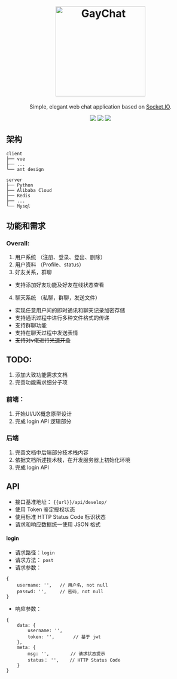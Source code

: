 <h1 align="center">
    <img src="https://i.jpg.dog/file/jpg-dog/de6d6ec5db96ba888b4638f2385c0f8c.png" alt="GayChat" width="240">
</h1>
<p align="center">
Simple, elegant web chat application based on <a href="https://socket.io/">Socket.IO</a>.

</p>
<p align="center">
  <a href="https://github.com/Vickko/GayChat/blob/master/LICENSE"><img src="https://img.shields.io/badge/license-WTFPL-brightgreen"></a>
  <a href="https://cn.vuejs.org/"><img src="https://img.shields.io/badge/vue-2.0%2B-blueviolet"></a>
  <a href="https://www.python.org/"><img src="https://img.shields.io/badge/python-3.6%2B-informational"></a>
</p>


## 架构

```
client
├── vue
├── ...
└── ant design

server
├── Python
├── Alibaba Cloud
├── Redis
├── ...
└── Mysql
```
## 功能和需求

### Overall:
1. 用户系统 （注册、登录、登出、删除）
2. 用户资料 （Profile、status）
3. 好友关系，群聊
 - 支持添加好友功能及好友在线状态查看
4. 聊天系统 （私聊，群聊，发送文件）
 - 实现任意用户间的即时通讯和聊天记录加密存储
 - 支持通讯过程中进行多种文件格式的传递
 - 支持群聊功能
 - 支持在聊天过程中发送表情
 - ~~支持对v佬进行光速开盒~~

## TODO:
1. 添加大致功能需求文档
2. 完善功能需求细分子项

### 前端：
1. 开始UI/UX概念原型设计
2. 完成 login API 逻辑部分

### 后端
1. 完善文档中后端部分技术栈内容
2. 依据文档所述技术栈，在开发服务器上初始化环境
3. 完成 login API

## API

* 接口基准地址： ```{{url}}/api/develop/```
* 使用 Token 鉴定授权状态
* 使用标准 HTTP Status Code 标识状态
* 请求和响应数据统一使用 JSON 格式

#### login

* 请求路径：```login```
* 请求方法： ```post```
* 请求参数：
```
{
    username: '',   // 用户名, not null
    passwd: '',     // 密码, not null
}
```
* 响应参数：
```
{
    data: {
        username: '',   
        token: '',       // 基于 jwt
    },
    meta: {
        msg: '',        // 请求状态提示
        status： '',    // HTTP Status Code
    }
}
```



